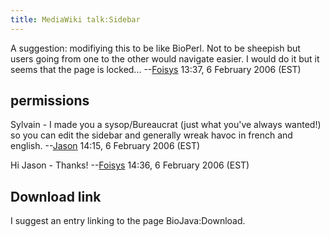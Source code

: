 ```yaml
---
title: MediaWiki talk:Sidebar
---
```


A suggestion: modifiying this to be like BioPerl. Not to be sheepish but
users going from one to the other would navigate easier. I would do it
but it seems that the page is
locked... --[Foisys](User:Foisys "wikilink") 13:37, 6 February 2006
(EST)

permissions
-----------

Sylvain - I made you a sysop/Bureaucrat (just what you've always
wanted!) so you can edit the sidebar and generally wreak havoc in french
and english. --[Jason](User:Jason "wikilink") 14:15, 6 February 2006
(EST)

Hi Jason - Thanks! --[Foisys](User:Foisys "wikilink") 14:36, 6 February
2006 (EST)

Download link
-------------

I suggest an entry linking to the page BioJava:Download.
